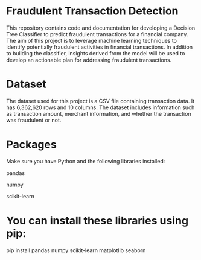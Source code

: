 # Fraudulent Transaction Detection
This repository contains code and documentation for developing a Decision Tree Classifier to predict fraudulent transactions for a financial company. The aim of this project is to leverage machine learning techniques to identify potentially fraudulent activities in financial transactions. In addition to building the classifier, insights derived from the model will be used to develop an actionable plan for addressing fraudulent transactions.
# Dataset
The dataset used for this project is a CSV file containing transaction data. It has 6,362,620 rows and 10 columns. The dataset includes information such as transaction amount, merchant information, and whether the transaction was fraudulent or not.
# Packages
Make sure you have Python and the following libraries installed:

pandas

numpy

scikit-learn

# You can install these libraries using pip:

pip install pandas numpy scikit-learn matplotlib seaborn

